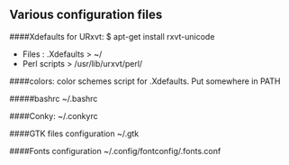 Various configuration files
---------------------------

####Xdefaults for URxvt:
    $ apt-get install rxvt-unicode  
* Files : .Xdefaults > ~/  
* Perl scripts > /usr/lib/urxvt/perl/  

####colors:
color schemes script for .Xdefaults. Put somewhere in PATH  

#####bashrc
  ~/.bashrc

####Conky:
  ~/.conkyrc

####GTK files configuration
  ~/.gtk

####Fonts configuration
  ~/.config/fontconfig/.fonts.conf
